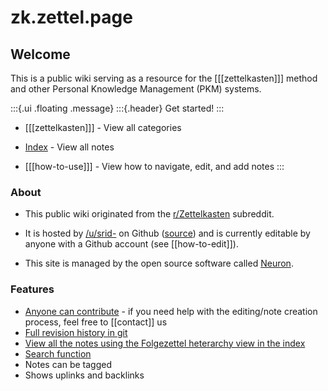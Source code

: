 # zk.zettel.page

## Welcome
This is a public wiki serving as a resource for the [[[zettelkasten]]] method and other Personal Knowledge Management (PKM) systems.

:::{.ui .floating .message}
:::{.header}
Get started!
:::
- [[[zettelkasten]]] - View all categories

- [Index](z-index.html) - View all notes

- [[[how-to-use]]] - View how to navigate, edit, and add notes
:::

### About
- This public wiki originated from the [r/Zettelkasten](https://reddit.com/r/Zettelkasten/) subreddit.

- It is hosted by [/u/srid-](https://www.reddit.com/user/srid-) on Github ([source](https://github.com/Kuratoro/zk.zettel.page)) and is currently editable by anyone with a Github account (see [[how-to-edit]]). 

- This site is managed by the open source software called [Neuron](https://neuron.zettel.page/).

### Features
* [Anyone can contribute](https://github.com/Kuratoro/zk.zettel.page/edit/master/index.md) - if you need help with the editing/note creation process, feel free to [[contact]] us
* [Full revision history in git](https://github.com/Kuratoro/zk.zettel.page/commits/master)
* [View all the notes using the Folgezettel heterarchy view in the index](z-index.html)
* [Search function](search.html)
* Notes can be tagged
* Shows uplinks and backlinks
